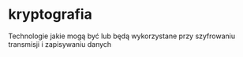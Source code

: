 # kryptografia
Technologie jakie mogą być lub będą wykorzystane przy szyfrowaniu transmisji i zapisywaniu danych
